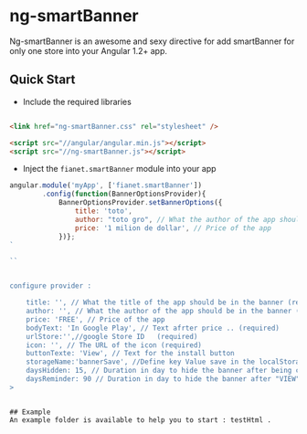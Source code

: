 # ng-smartBanner

Ng-smartBanner is an awesome and sexy directive for add smartBanner for only one store  into your Angular 1.2+ app.

## Quick Start
+ Include the required libraries

>
``` html

<link href="ng-smartBanner.css" rel="stylesheet" />

<script src="//angular/angular.min.js"></script>
<script src="//ng-smartBanner.js"></script>
```

+ Inject the `fianet.smartBanner` module into your app

>
``` javascript
angular.module('myApp', ['fianet.smartBanner'])
        .config(function(BannerOptionsProvider){
            BannerOptionsProvider.setBannerOptions({
                title: 'toto',
                author: "toto gro", // What the author of the app should be in the banner (defaults to <meta name="author"> or hostname)
                price: '1 milion de dollar', // Price of the app
            })};
`

``


configure provider :

    title: '', // What the title of the app should be in the banner (required)
    author: '', // What the author of the app should be in the banner (required)
    price: 'FREE', // Price of the app
    bodyText: 'In Google Play', // Text afrter price .. (required)
    urlStore:'',//google Store ID   (required)
    icon: '', // The URL of the icon (required)
    buttonTexte: 'View', // Text for the install button
    storageName:'bannerSave', //Define key Value save in the localStorage.
    daysHidden: 15, // Duration in day to hide the banner after being closed (0 = always show banner)
    daysReminder: 90 // Duration in day to hide the banner after "VIEW" is clicked *separate from when the close button is clicked* (0 = always show banner)
>
```
<fia-smart-banner></fia-smart-banner>
```

## Example
An example folder is available to help you to start : testHtml .



